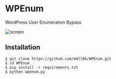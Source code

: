 # WPEnum

WordPress User Enumeration Bypass

![screen](https://raw.githubusercontent.com/m4ll0k/WPEnum/master/scree.png)

## Installation
```
$ git clone https://github.com/m4ll0k/WPEnum.git
$ cd WPEnum
$ pip install -r requirements.txt
$ python wpenum.py
```

